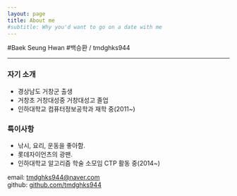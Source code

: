 ```yaml
---
layout: page
title: About me
#subtitle: Why you'd want to go on a date with me
---
```


#<right>Baek Seung Hwan</right>
#<right>백승환 / tmdghks944</right>

----

### 자기 소개
- 경상남도 거창군 출생<br/>
- 거창초 거창대성중 거창대성고 졸업<br/>
- 인하대학교 컴퓨터정보공학과 재학 중(2011~)<br/>
### 특이사항
- 낚시, 요리, 운동을 좋아함.<br/>
- 롯데자이언츠의 광팬.<br/>
- 인하대학교 알고리즘 학술 소모임 CTP 활동 중(2014~)<br/>

email: tmdghks944@naver.com<br>
github: [github.com/tmdghks944](https://github.com/tmdghks944)
